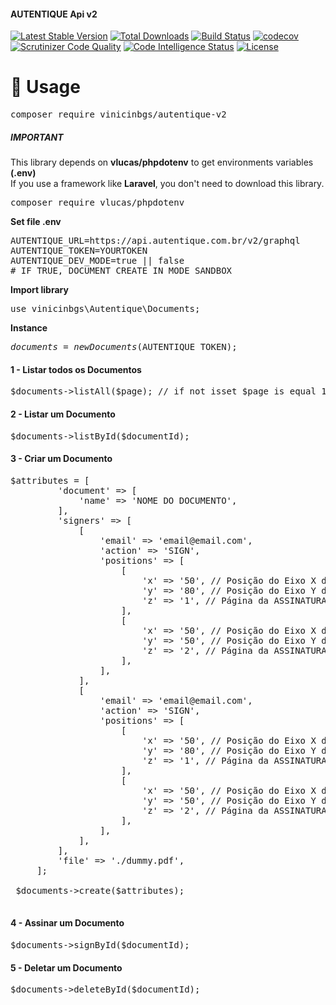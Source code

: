 #### <span style="text-align: center">AUTENTIQUE Api v2</span>
[![Latest Stable Version](https://img.shields.io/packagist/v/vinicinbgs/autentique-v2)](https://packagist.org/packages/vinicinbgs/autentique-v2)
[![Total Downloads](https://poser.pugx.org/vinicinbgs/autentique-v2/downloads)](https://packagist.org/packages/vinicinbgs/autentique-v2)
[![Build Status](https://travis-ci.org/vinicinbgs/autentique-v2.svg?branch=master)](https://travis-ci.org/vinicinbgs/autentique-v2)
[![codecov](https://codecov.io/gh/vinicinbgs/autentique-v2/branch/master/graph/badge.svg)](https://codecov.io/gh/vinicinbgs/autentique-v2)
[![Scrutinizer Code Quality](https://scrutinizer-ci.com/g/vinicinbgs/autentique-v2/badges/quality-score.png?b=master)](https://scrutinizer-ci.com/g/vinicinbgs/autentique-v2/?branch=master)
[![Code Intelligence Status](https://scrutinizer-ci.com/g/vinicinbgs/autentique-v2/badges/code-intelligence.svg?b=master)](https://scrutinizer-ci.com/code-intelligence)
[![License](https://poser.pugx.org/vinicinbgs/autentique-v2/license)](https://packagist.org/packages/vinicinbgs/autentique-v2)
# 🚀 Usage
<pre>composer require vinicinbgs/autentique-v2</pre>
##### IMPORTANT
This library depends on **vlucas/phpdotenv** to get environments variables **(.env)** <br>
If you use a framework like **Laravel**, you don't need to download this library.
<pre>composer require vlucas/phpdotenv</pre>

**Set file .env**
<pre>
AUTENTIQUE_URL=https://api.autentique.com.br/v2/graphql
AUTENTIQUE_TOKEN=YOURTOKEN
AUTENTIQUE_DEV_MODE=true || false
# IF TRUE, DOCUMENT CREATE IN MODE SANDBOX
</pre>

**Import library** 
<pre>use vinicinbgs\Autentique\Documents;</pre>

**Instance** <pre>$documents = new Documents($AUTENTIQUE_TOKEN);</pre>

#### 1 - Listar todos os Documentos
<pre>$documents->listAll($page); // if not isset $page is equal 1</pre>

#### 2 - Listar um Documento
<pre>$documents->listById($documentId);</pre>

#### 3 - Criar um Documento
<pre>
$attributes = [
         'document' => [
             'name' => 'NOME DO DOCUMENTO',
         ],
         'signers' => [
             [
                 'email' => 'email@email.com',
                 'action' => 'SIGN',
                 'positions' => [
                     [
                         'x' => '50', // Posição do Eixo X da ASSINATURA (0 a 100)
                         'y' => '80', // Posição do Eixo Y da ASSINATURA (0 a 100)
                         'z' => '1', // Página da ASSINATURA
                     ],
                     [
                         'x' => '50', // Posição do Eixo X da ASSINATURA (0 a 100)
                         'y' => '50', // Posição do Eixo Y da ASSINATURA (0 a 100)
                         'z' => '2', // Página da ASSINATURA
                     ],
                 ],
             ],
             [
                 'email' => 'email@email.com',
                 'action' => 'SIGN',
                 'positions' => [
                     [
                         'x' => '50', // Posição do Eixo X da ASSINATURA (0 a 100)
                         'y' => '80', // Posição do Eixo Y da ASSINATURA (0 a 100)
                         'z' => '1', // Página da ASSINATURA
                     ],
                     [
                         'x' => '50', // Posição do Eixo X da ASSINATURA (0 a 100)
                         'y' => '50', // Posição do Eixo Y da ASSINATURA (0 a 100)
                         'z' => '2', // Página da ASSINATURA
                     ],
                 ],
             ],
         ],
         'file' => './dummy.pdf',
     ];
 
 $documents->create($attributes);
 </pre>

#### 4 - Assinar um Documento
<pre>$documents->signById($documentId);</pre>

#### 5 - Deletar um Documento
<pre>$documents->deleteById($documentId);</pre>
